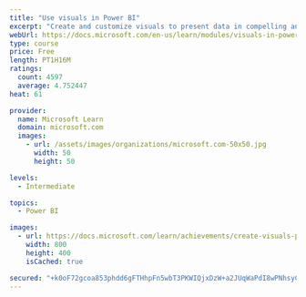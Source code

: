```yaml
---
title: "Use visuals in Power BI"
excerpt: "Create and customize visuals to present data in compelling and insightful ways."
webUrl: https://docs.microsoft.com/en-us/learn/modules/visuals-in-power-bi/
type: course
price: Free
length: PT1H16M
ratings:
  count: 4597
  average: 4.752447
heat: 61

provider:
  name: Microsoft Learn
  domain: microsoft.com
  images:
    - url: /assets/images/organizations/microsoft.com-50x50.jpg
      width: 50
      height: 50

levels:
  - Intermediate

topics:
  - Power BI

images:
  - url: https://docs.microsoft.com/learn/achievements/create-visuals-power-bi-desktop-social.png
    width: 800
    height: 400
    isCached: true

secured: "+k0oF72gcoa853phdd6gFTHhpFn5wbT3PKWIQjxDzW+a2JUqWaPdI8wPNhsyC/Zg18jcR3eX3rxLr8oryGol4UiQJTexSZtE3GRICkhRMTYrfFbXUIjkhErs1k7+vjRYVtGwUz7A9rT50dtDauCXBLO6QWz1aBiA2Yw+IoZDpndQT1h/pcYCLCb6ZxrjmkYFZBOMNus455kXqM8DwZCK1Ksih9Drr1arsCJ6qXWeeC7kIBeczhuW2ez5jE0MsrttlPkAwHRkE7F1H+e6mEiOwMHgkVlLikt5UMGk+JTiXiBC20coFNxdboTWOWIN8qkHkO8yz7GTnc1Tvd4lCAQ0HU1FkiWSM114tH450/yMupbK9F+vJQvxc8gOjlh65AHOzqSNO2rTmodjhbDH4LJY3I5VaveObZi8rbFAkn6GzHc=;BMkPpdJRqmcbzxQxaIZ0qQ=="
---
```


